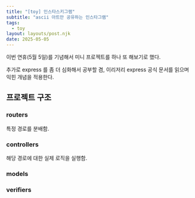 ```yaml
---
title: "[toy] 인스타스키그램"
subtitle: "ascii 아트만 공유하는 인스타그램"
tags:
  - toy
layout: layouts/post.njk
date: 2025-05-05
---
```

이번 연휴(5월 5일)를 기념해서 미니 프로젝트를 하나 또 해보기로 했다.

추가로 express 를 좀 더 심화해서 공부할 겸, 이리저리 express 공식 문서를 읽으며 익힌 개념을 적용한다.

## 프로젝트 구조

### routers
특정 경로를 분배함.

### controllers
해당 경로에 대한 실제 로직을 실행함.

### models

### verifiers